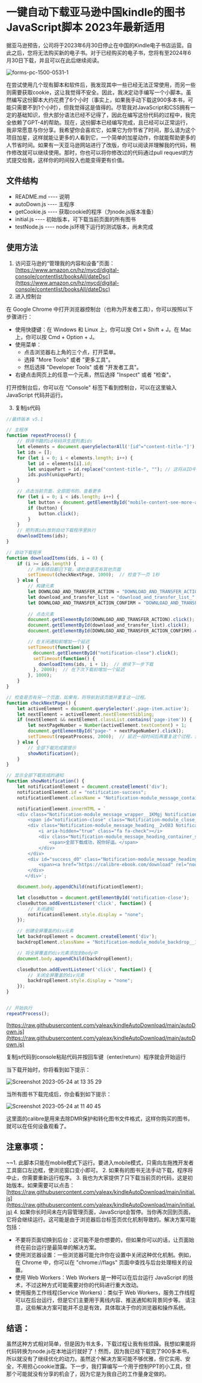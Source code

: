 # 一键自动下载亚马逊中国kindle的图书JavaScript脚本 2023年最新适用

据亚马逊预告，公司将于2023年6月30日停止在中国的Kindle电子书店运营。自此之后，您将无法购买新的电子书。对于已经购买的电子书，您将有至2024年6月30日下载，并且可以在此后继续阅读。

![forms-pc-1500-0531-1](https://github.com/yaleax/kindleAutoDownload/assets/5234415/d6f30003-f93f-4e6d-9fc0-8dd617700d2d)

在尝试使用几个现有脚本和软件后，我发现其中一些已经无法正常使用，而另一些则需要获取cookie，这让我觉得不安全。因此，我决定动手编写一个小脚本。虽然编写这份脚本大约花费了6个小时（事实上，如果我手动下载这900多本书，可能只需要不到1个小时），但我觉得这是值得的。尽管我对JavaScript和CSS拥有一定的基础知识，但大部分语法已经不记得了，因此在编写这份代码的过程中，我完全依赖了GPT-4的帮助。现在，这份脚本已经编写完成，且已经可以正常运行，我非常愿意与你分享。我希望你会喜欢它，如果它为你节省了时间，那么请为这个项目加星，这样就能让更多的人看到它，一个简单的加星动作，你就能帮助更多的人节省时间。如果有一天亚马逊网站进行了改版，你可以阅读并理解我的代码，稍作修改就可以继续使用。那时，你也可以将你修改过的代码通过pull request的方式提交给我，这样你的时间投入也能变得更有价值。


## 文件结构

- README.md ---- 说明
- autoDown.js ---- 主程序
- getCookie.js ---- 获取cookie的程序（为node.js版本准备）
- initial.js ---- 初始版本，可下载当前页面的所有图书
- testNode.js ---- node.js环境下运行的测试版本，尚未完成

## 使用方法

1. 访问亚马逊的“管理我的内容和设备”页面：[https://www.amazon.cn/hz/mycd/digital-console/contentlist/booksAll/dateDsc](https://www.amazon.cn/hz/mycd/digital-console/contentlist/booksAll/dateDsc)
2. 进入控制台

在 Google Chrome 中打开浏览器控制台（也称为开发者工具），你可以按照以下步骤进行：

- 使用快捷键：在 Windows 和 Linux 上，你可以按 Ctrl + Shift + J。在 Mac 上，你可以按 Cmd + Option + J。
- 使用菜单：
  - 点击浏览器右上角的三个点，打开菜单。
  - 选择 "More Tools" 或者 "更多工具"。
  - 然后选择 "Developer Tools" 或者 "开发者工具"。
- 右键点击网页上的任意一个元素，然后选择 "Inspect" 或者 "检查"。

打开控制台后，你可以在 "Console" 标签下看到控制台，可以在这里输入 JavaScript 代码并运行。

3. 复制js代码

```jsx
//最终版本 v5.1

// 主程序
function repeatProcess() {
    // 获得书籍的id号码并生成列表ids
    let elements = document.querySelectorAll('[id^="content-title-"]');
    let ids = [];
    for (let i = 0; i < elements.length; i++) {
        let id = elements[i].id;
        let uniquePart = id.replace("content-title-", ""); // 这将从ID中删除 "content-title-"。
        ids.push(uniquePart);
    }

    // 点击当前页面，全部图书的，查看更多
    for (let i = 0; i < ids.length; i++) {
        let button = document.getElementById("mobile-content-see-more-actions");
        if (button) {
            button.click();
        }
    }
    // 把列表ids放到自动下载程序里执行
    downloadItems(ids);
}

// 自动下载程序
function downloadItems(ids, i = 0) {
    if (i >= ids.length) {
        // 所有项目都已下载，请检查是否有其他页面
        setTimeout(checkNextPage, 1000);  // 检查下一页 1秒
    } else {
        // 构建元素
        let DOWNLOAD_AND_TRANSFER_ACTION = "DOWNLOAD_AND_TRANSFER_ACTION_" + ids[i];
        let download_and_transfer_list = "download_and_transfer_list_" + ids[i] + "_0";
        let DOWNLOAD_AND_TRANSFER_ACTION_CONFIRM = "DOWNLOAD_AND_TRANSFER_ACTION_" + ids[i] + "_CONFIRM";
        
        // 点击元素
        document.getElementById(DOWNLOAD_AND_TRANSFER_ACTION).click();
        document.getElementById(download_and_transfer_list).click();
        document.getElementById(DOWNLOAD_AND_TRANSFER_ACTION_CONFIRM).click();

        // 在关闭通知前增加一个延迟
        setTimeout(function() {
          document.getElementById("notification-close").click();
          setTimeout(function() {
            downloadItems(ids, i + 1);  // 继续下一步下载
          }, 2000);  // 在下次下载前增加一个延迟
        }, 1000);
    }
}

// 检查是否有另一个页面，如果有，则导航到该页面并重复这一过程。
function checkNextPage() {
    let activeElement = document.querySelector('.page-item.active');
    let nextElement = activeElement.nextElementSibling;
    if (nextElement && nextElement.classList.contains('page-item')) {
        let nextPageNumber = Number(activeElement.textContent) + 1;
        document.getElementById("page-" + nextPageNumber).click();
        setTimeout(repeatProcess, 2000);  // 延迟一段时间后再重复这个过程，让页面加载。
    } else {
        // 全部下载完成窗提示
        showNotification();
    }
}

// 显示全部下载完成的通知
function showNotification() {
    let notificationElement = document.createElement('div');
    notificationElement.id = "notification-success";
    notificationElement.className = "Notification-module_message_container__1I59M";

    notificationElement.innerHTML = `
    <div class="Notification-module_message_wrapper__1KMgj Notification-module_message_wrapper_success__2RUp8">
        <span id="notification-close" class="Notification-module_close__2N_IB" tabindex="0"></span>
        <div class="Notification-module_message_heading__2vO83 Notification-module_message_heading_success__1rCJl">
            <i aria-hidden="true" class="fa fa-check"></i>
            <div class="Notification-module_message_heading_container_success__zVMaH">
                <span>全部下载成功，祝你好运。</span>
            </div>
        </div>
        <div id="success_d0" class="Notification-module_message_heading_container__2R3WZ">
            <span><a href="https://calibre-ebook.com/download" rel="noopener nofollow" target="_blank">如果你想删除DRM，请去Calibre官方下载页面</a></span>
        </div>
       </div>`;

    document.body.appendChild(notificationElement);

    let closeButton = document.getElementById('notification-close');
    closeButton.addEventListener('click', function() {
        // 关闭通知
        notificationElement.style.display = "none";  
    });

    // 创建全屏覆盖的div元素
    let backdropElement = document.createElement('div');
    backdropElement.className = "Notification-module_module_backdrop__104tk";

    // 将全屏覆盖的div元素添加到body中
    document.body.appendChild(backdropElement);

    closeButton.addEventListener('click', function() {
        // 关闭全屏覆盖的div元素
        backdropElement.style.display = "none";  
    });
}


// 开始执行
repeatProcess();

```

[https://raw.githubusercontent.com/yaleax/kindleAutoDownload/main/autoDown.js](https://raw.githubusercontent.com/yaleax/kindleAutoDownload/main/autoDown.js)

复制js代码到console粘贴代码并按回车键（enter/return）程序就会开始运行

当下载开始时，你将看到如下提示：

![Screenshot 2023-05-24 at 13 35 29](https://github.com/yaleax/kindleAutoDownload/assets/5234415/6cc8cb1b-576d-4cf5-a366-797d6a866a36)

当所有图书下载完成后，你会看到如下提示：

![Screenshot 2023-05-24 at 11 40 45](https://github.com/yaleax/kindleAutoDownload/assets/5234415/cd697a74-368b-4f40-9e96-dba2a94d686d)

这里面的calibre是用来去除DMR保护和转化图书文件格式，这样你购买的图书，就可以在任何设备观看了。

## 注意事项：
~~1. 此脚本只能在mobile模式下运行。要进入mobile模式，只需向左拖拽开发者工具窗口左边框，使浏览窗口变小即可。
2. 如果有的图书无法手动下载，程序将中止，你需要重新运行程序。
3. 我也为大家提供了只下载当前页的代码，这是初始版本。如果需要可以点击：[https://raw.githubusercontent.com/yaleax/kindleAutoDownload/main/initial.js](https://raw.githubusercontent.com/yaleax/kindleAutoDownload/main/initial.js)
4. 如果你长时间未在内容管理页面，JavaScript会暂停。当你再次回到页面，它将会继续运行。这可能是由于浏览器后台标签页优化机制导致的。解决方案可能包括：
- 不要将页面切换到后台：这可能不是你想要的，但如果你可以的话，让页面始终在前台运行是最简单的解决方案。
- 使用浏览器设置：一些浏览器可能允许你在设置中关闭这种优化机制。例如，在 Chrome 中，你可以在 "chrome://flags" 页面中查找与后台处理相关的设置。
- 使用 Web Workers：Web Workers 是一种可以在后台运行 JavaScript 的技术，不过这种方式可能需要对你的代码进行重大改动。
- 使用服务工作线程(Service Workers)：类似于 Web Workers，服务工作线程可以在后台运行，但是它们主要用于离线内容、推送通知和背景同步等。
请注意，这些解决方案可能并不总是有效，具体取决于你的浏览器和操作系统。

## 结语：

虽然这种方式相对简单，但是因为书太多，下载过程让我有些烦躁。我想如果能将代码转换为node.js在本地运行就好了！然而，因为我已经下载完了900多本书，所以就没有了继续优化的动力。虽然这个解决方案可能不够优雅，但它实用、安全，不用担心cookie泄露。下一步，我打算编写一个用于控制PPT的小工具，但那个可能就没有分享的机会了，因为它是为我自己的工作量身定做的。


